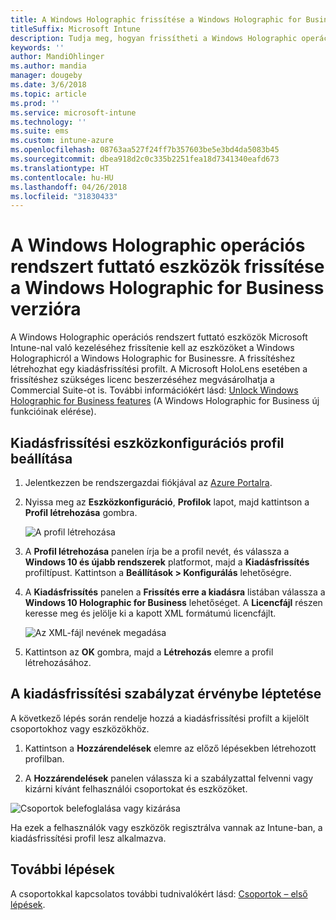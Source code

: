 ```yaml
---
title: A Windows Holographic frissítése a Windows Holographic for Business verzióra
titleSuffix: Microsoft Intune
description: Tudja meg, hogyan frissítheti a Windows Holographic operációs rendszert futtató eszközöket a Windows Holographic for Business verzióra
keywords: ''
author: MandiOhlinger
ms.author: mandia
manager: dougeby
ms.date: 3/6/2018
ms.topic: article
ms.prod: ''
ms.service: microsoft-intune
ms.technology: ''
ms.suite: ems
ms.custom: intune-azure
ms.openlocfilehash: 08763aa527f24ff7b357603be5e3bd4da5083b45
ms.sourcegitcommit: dbea918d2c0c335b2251fea18d7341340eafd673
ms.translationtype: HT
ms.contentlocale: hu-HU
ms.lasthandoff: 04/26/2018
ms.locfileid: "31830433"
---
```

# <a name="upgrade-devices-running-windows-holographic-to-windows-holographic-for-business"></a>A Windows Holographic operációs rendszert futtató eszközök frissítése a Windows Holographic for Business verzióra


A Windows Holographic operációs rendszert futtató eszközök Microsoft Intune-nal való kezeléséhez frissítenie kell az eszközöket a Windows Holographicról a Windows Holographic for Businessre. A frissítéshez létrehozhat egy kiadásfrissítési profilt. A Microsoft HoloLens esetében a frissítéshez szükséges licenc beszerzéséhez megvásárolhatja a Commercial Suite-ot is. További információkért lásd: [Unlock Windows Holographic for Business features](https://docs.microsoft.com/en-us/hololens/hololens-upgrade-enterprise) (A Windows Holographic for Business új funkcióinak elérése).

## <a name="to-set-up-an-edition-upgrade-device-configuration-profile"></a>Kiadásfrissítési eszközkonfigurációs profil beállítása

1. Jelentkezzen be rendszergazdai fiókjával az [Azure Portalra](https://portal.azure.com).


2.  Nyissa meg az **Eszközkonfiguráció**, **Profilok** lapot, majd kattintson a **Profil létrehozása** gombra.

    ![A profil létrehozása](media/Holographic-create-profile.png)

3.  A **Profil létrehozása** panelen írja be a profil nevét, és válassza a **Windows 10 és újabb rendszerek** platformot, majd a **Kiadásfrissítés** profiltípust. Kattintson a **Beállítások > Konfigurálás** lehetőségre.

5. A **Kiadásfrissítés** panelen a **Frissítés erre a kiadásra** listában válassza a **Windows 10 Holographic for Business** lehetőséget. A **Licencfájl** részen keresse meg és jelölje ki a kapott XML formátumú licencfájlt.

    ![Az XML-fájl nevének megadása](media/Holographic-edition-upgrade.png)
 
5.  Kattintson az **OK** gombra, majd a **Létrehozás** elemre a profil létrehozásához.


## <a name="deploy-the-edition-upgrade-policy"></a>A kiadásfrissítési szabályzat érvénybe léptetése

A következő lépés során rendelje hozzá a kiadásfrissítési profilt a kijelölt csoportokhoz vagy eszközökhöz.

1. Kattintson a **Hozzárendelések** elemre az előző lépésekben létrehozott profilban.

2. A **Hozzárendelések** panelen válassza ki a szabályzattal felvenni vagy kizárni kívánt felhasználói csoportokat és eszközöket.

![Csoportok belefoglalása vagy kizárása](media/Holographic-groups.PNG)

Ha ezek a felhasználók vagy eszközök regisztrálva vannak az Intune-ban, a kiadásfrissítési profil lesz alkalmazva. 

## <a name="next-steps"></a>További lépések

A csoportokkal kapcsolatos további tudnivalókért lásd: [Csoportok – első lépések](get-started-groups.md).


